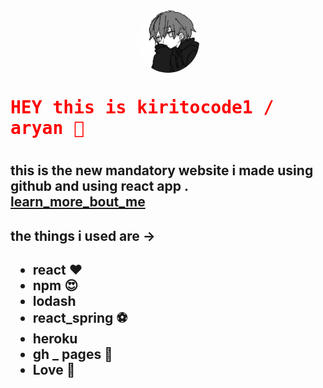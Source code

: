 <div style="width:100%; display:flex; justify-content:center; ">
<img src="https://github.com/kiritocode1/kiritocode1.github.io/blob/main/public/kirito..png" style="width:100px; border-radius:50px; height:100px;">
</div>


<h1 style="font-family:Consolas,monaco,monospace; color:red;">HEY this is kiritocode1 / aryan 👹<h1>


## this is the new  mandatory website i made using github and using react app . [learn_more_bout_me](https://github.com/kiritocode1) 
<!--! to learn more on how i deployed this go and watch -> https://www.youtube.com/watch?v=F8s4Ng-re0E -->

<h2>the things i used are -><h2>

- react ❤️
- npm 😍
- lodash 
- react_spring ⚽
- heroku
- gh _ pages 🚀
- Love 🖤
